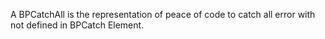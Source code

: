A BPCatchAll is the representation of peace of code to catch all error with not defined in BPCatch Element.
